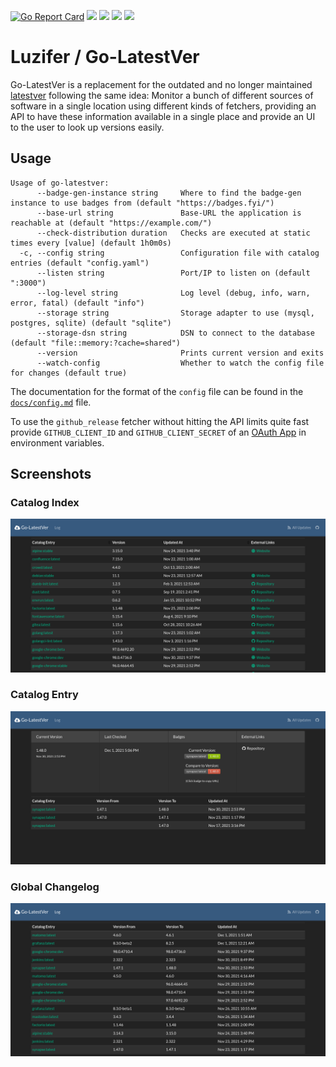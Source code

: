 [![Go Report Card](https://goreportcard.com/badge/github.com/Luzifer/go-latestver)](https://goreportcard.com/report/github.com/Luzifer/go-latestver)
![](https://badges.fyi/github/license/Luzifer/go-latestver)
![](https://badges.fyi/github/downloads/Luzifer/go-latestver)
![](https://badges.fyi/github/latest-release/Luzifer/go-latestver)
![](https://knut.in/project-status/go-latestver)

# Luzifer / Go-LatestVer

Go-LatestVer is a replacement for the outdated and no longer maintained [latestver](https://github.com/binarybabel/latestver) following the same idea: Monitor a bunch of different sources of software in a single location using different kinds of fetchers, providing an API to have these information available in a single place and provide an UI to the user to look up versions easily.

## Usage

```console
Usage of go-latestver:
      --badge-gen-instance string     Where to find the badge-gen instance to use badges from (default "https://badges.fyi/")
      --base-url string               Base-URL the application is reachable at (default "https://example.com/")
      --check-distribution duration   Checks are executed at static times every [value] (default 1h0m0s)
  -c, --config string                 Configuration file with catalog entries (default "config.yaml")
      --listen string                 Port/IP to listen on (default ":3000")
      --log-level string              Log level (debug, info, warn, error, fatal) (default "info")
      --storage string                Storage adapter to use (mysql, postgres, sqlite) (default "sqlite")
      --storage-dsn string            DSN to connect to the database (default "file::memory:?cache=shared")
      --version                       Prints current version and exits
      --watch-config                  Whether to watch the config file for changes (default true)
```

The documentation for the format of the `config` file can be found in the [`docs/config.md`](docs/config.md) file.

To use the `github_release` fetcher without hitting the API limits quite fast provide `GITHUB_CLIENT_ID` and `GITHUB_CLIENT_SECRET` of an [OAuth App](https://github.com/settings/developers) in environment variables.

## Screenshots

### Catalog Index
![](docs/latestver-catalog-index.png)

### Catalog Entry
![](docs/latestver-catalog-entry.png)

### Global Changelog
![](docs/latestver-log.png)
